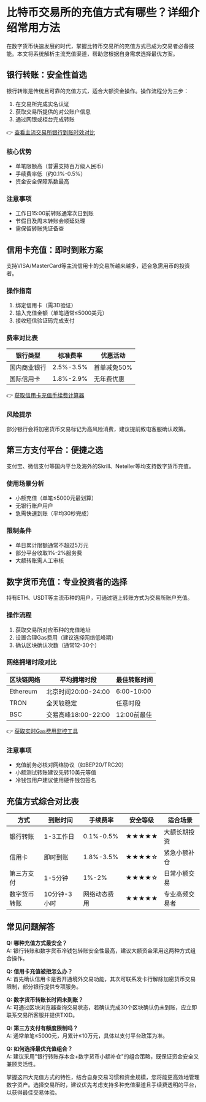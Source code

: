 # 比特币交易所的充值方式有哪些？详细介绍常用方法

在数字货币快速发展的时代，掌握比特币交易所的充值方式已成为交易者必备技能。本文将系统解析主流充值渠道，帮助您根据自身需求选择最优方案。

## 银行转账：安全性首选
银行转账是传统且可靠的充值方式，适合大额资金操作。操作流程分为三步：
1. 在交易所完成实名认证
2. 获取交易所提供的对公账户信息
3. 通过网银或柜台完成转账

👉 [查看主流交易所银行到账时效对比](https://bit.ly/okx_welcome)

### 核心优势
- 单笔限额高（普遍支持百万级人民币）
- 手续费率低（约0.1%-0.5%）
- 资金安全保障系数最高

### 注意事项
- 工作日15:00前转账通常次日到账
- 节假日及周末转账会顺延处理
- 需保留转账凭证备查

## 信用卡充值：即时到账方案
支持VISA/MasterCard等主流信用卡的交易所越来越多，适合急需用币的投资者。

### 操作指南
1. 绑定信用卡（需3D验证）
2. 输入充值金额（单笔通常≤5000美元）
3. 接收短信验证码完成支付

### 费率对比表
| 银行类型       | 标准费率 | 优惠活动       |
|----------------|----------|----------------|
| 国内商业银行   | 2.5%-3.5% | 首单减免50%    |
| 国际信用卡     | 1.8%-2.9% | 无年费优惠     |

👉 [获取信用卡充值手续费计算器](https://bit.ly/okx_welcome)

### 风险提示
部分银行会将加密货币交易标记为高风险消费，建议提前致电客服确认政策。

## 第三方支付平台：便捷之选
支付宝、微信支付等国内平台及海外的Skrill、Neteller等均支持数字货币充值。

### 使用场景分析
- 小额充值（单笔≤5000元最划算）
- 无银行账户用户
- 急需快速到账（平均30秒完成）

### 限制条件
- 单日累计限额通常不超过5万元
- 部分平台收取1%-2%服务费
- 大额转账需人工审核

## 数字货币充值：专业投资者的选择
持有ETH、USDT等主流币种的用户，可通过链上转账方式为交易所账户充值。

### 操作流程
1. 获取交易所对应币种的充值地址
2. 设置合理Gas费用（建议选择网络低峰期）
3. 确认区块确认次数（通常12-30个）

### 网络拥堵时段对比
| 区块链网络 | 平均拥堵时段       | 最佳转账时间     |
|------------|--------------------|------------------|
| Ethereum   | 北京时间20:00-24:00 | 6:00-10:00       |
| TRON       | 全天较稳定         | 任意时段         |
| BSC        | 交易高峰18:00-22:00| 12:00前最佳      |

👉 [获取实时Gas费用监控工具](https://bit.ly/okx_welcome)

### 注意事项
- 充值前务必核对网络协议（如BEP20/TRC20）
- 小额测试转账建议先转10美元等值
- 冷钱包用户建议使用硬件钱包签名

## 充值方式综合对比表
| 方式           | 到账时间   | 手续费率    | 安全等级 | 适合场景         |
|----------------|------------|-------------|----------|------------------|
| 银行转账       | 1-3工作日  | 0.1%-0.5%   | ★★★★★    | 大额长期投资     |
| 信用卡         | 即时到账   | 1.8%-3.5%   | ★★★★☆    | 紧急小额补仓     |
| 第三方支付     | 1-5分钟    | 1%-2%       | ★★★★☆    | 日常小额交易     |
| 数字货币转账   | 10分钟-3小时| 网络动态费用 | ★★★★★    | 专业高频交易者   |

## 常见问题解答

**Q: 哪种充值方式最安全？**  
A: 银行转账和数字货币冷钱包转账安全性最高，建议大额资金采用这两种方式组合操作。

**Q: 信用卡充值被拒怎么办？**  
A: 首先确认信用卡是否开通境外交易功能，其次可联系发卡行解除加密货币交易限制，部分银行提供专项服务。

**Q: 数字货币转账长时间未到账？**  
A: 可通过区块浏览器查询交易状态，若确认完成30个区块确认仍未到账，应立即联系交易所客服并提供TXID。

**Q: 第三方支付有额度限制吗？**  
A: 通常单笔≤5000元，月累计≤10万元，具体以支付平台政策为准。

**Q: 如何选择最优充值组合？**  
A: 建议采用"银行转账存本金+数字货币小额补仓"的组合策略，既保证资金安全又兼顾灵活性。

掌握这四大充值方式的特性，结合自身交易习惯和资金规模，您将能更高效地管理数字资产。选择交易所时，建议优先考虑支持多种充值渠道且手续费透明的平台，以获得最佳交易体验。
